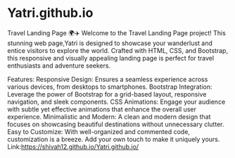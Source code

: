 # Yatri.github.io
Travel Landing Page 🌍✈️
Welcome to the Travel Landing Page project! This stunning web page,Yatri is designed to showcase your wanderlust and entice visitors to explore the world. Crafted with HTML, CSS, and Bootstrap, this responsive and visually appealing landing page is perfect for travel enthusiasts and adventure seekers.

Features:
Responsive Design: Ensures a seamless experience across various devices, from desktops to smartphones.
Bootstrap Integration: Leverage the power of Bootstrap for a grid-based layout, responsive navigation, and sleek components.
CSS Animations: Engage your audience with subtle yet effective animations that enhance the overall user experience.
Minimalistic and Modern: A clean and modern design that focuses on showcasing beautiful destinations without unnecessary clutter.
Easy to Customize: With well-organized and commented code, customization is a breeze. Add your own touch to make it uniquely yours.
Link:https://shivah12.github.io/Yatri.github.io/
